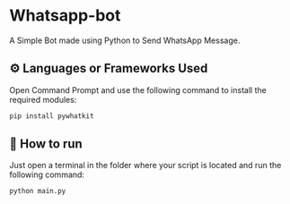 # Whatsapp-bot
A Simple Bot made using Python to Send WhatsApp Message.

## ⚙️ Languages or Frameworks Used
Open Command Prompt and use the following command to install the required modules:
```sh 
pip install pywhatkit
```

## 🌟 How to run
Just open a terminal in the folder where your script is located and run the following command:
```sh
python main.py
```
